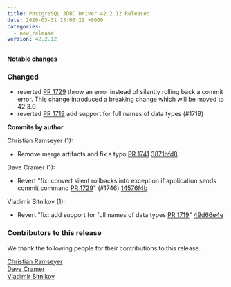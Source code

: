 ```yaml
---
title: PostgreSQL JDBC Driver 42.2.12 Released
date: 2020-03-31 13:06:22 +0000
categories:
  - new_release
version: 42.2.12
---
```

**Notable changes**

### Changed
 - reverted [PR 1729](https://github.com/pgjdbc/pgjdbc/pull/1729)  throw an error instead of silently rolling back a commit error. 
 This change introduced a breaking change which will be moved to 42.3.0
 - reverted [PR 1719](https://github.com/pgjdbc/pgjdbc/pull/1719)  add support for full names of data types (#1719)

<!--more-->

**Commits by author**

Christian Ramseyer (1):

* Remove merge artifacts and fix a typo [PR 1741](https://github.com/pgjdbc/pgjdbc/pull/1741) [3871bfd8](https://github.com/pgjdbc/pgjdbc/commit/3871bfd8ba6c37be7cffdd4959f24e00b5bc86d8)

Dave Cramer (1):

* Revert "fix: convert silent rollbacks into exception if application sends commit command [PR 1729](https://github.com/pgjdbc/pgjdbc/pull/1729)" (#1746) [14576f4b](https://github.com/pgjdbc/pgjdbc/commit/14576f4bca3a2484fd4f81a0d8276ae5cab9a419)

Vladimir Sitnikov (1):

* Revert "fix: add support for full names of data types [PR 1719](https://github.com/pgjdbc/pgjdbc/pull/1719)" [49d66e4e](https://github.com/pgjdbc/pgjdbc/commit/49d66e4ec0c514fbfa78cd72f7a8aeb742489fbd)

<a name="contributors_{{ page.version }}"></a>
### Contributors to this release

We thank the following people for their contributions to this release.

[Christian Ramseyer](https://github.com/rc9000)  
[Dave Cramer](davec@postgresintl.com)  
[Vladimir Sitnikov](https://github.com/vlsi)  
